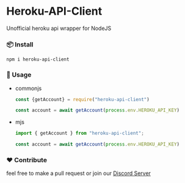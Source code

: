 # Heroku-API-Client

Unofficial heroku api wrapper for NodeJS

### 📦 Install

```shell
npm i heroku-api-client
```

### 📖 Usage 

- commonjs
    ```js 
    const {getAccount} = require("heroku-api-client")
    
    const account = await getAccount(process.env.HEROKU_API_KEY)
    ```

- mjs
    ```ts 
    import { getAccount } from "heroku-api-client";
    
    const account = await getAccount(process.env.HEROKU_API_KEY)
    ```

### ❤️  Contribute

feel free to make a pull request or join our [Discord Server](https://discord.gg/yeecord)